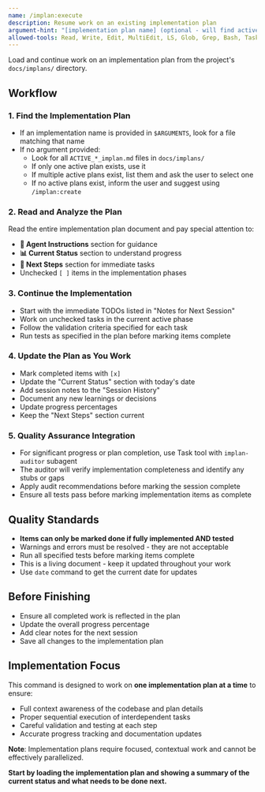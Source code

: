 ```yaml
---
name: /implan:execute
description: Resume work on an existing implementation plan
argument-hint: "[implementation plan name] (optional - will find active plan if not specified)"
allowed-tools: Read, Write, Edit, MultiEdit, LS, Glob, Grep, Bash, Task
---
```

<!-- OPTIMIZATION_TIMESTAMP: 2025-08-08 08:51:44 -->

Load and continue work on an implementation plan from the project's `docs/implans/` directory.

## Workflow

### 1. Find the Implementation Plan
- If an implementation name is provided in `$ARGUMENTS`, look for a file matching that name
- If no argument provided:
  - Look for all `ACTIVE_*_implan.md` files in `docs/implans/`
  - If only one active plan exists, use it
  - If multiple active plans exist, list them and ask the user to select one
  - If no active plans exist, inform the user and suggest using `/implan:create`

### 2. Read and Analyze the Plan
Read the entire implementation plan document and pay special attention to:
- **🤖 Agent Instructions** section for guidance
- **📊 Current Status** section to understand progress
- **🎯 Next Steps** section for immediate tasks
- Unchecked `[ ]` items in the implementation phases

### 3. Continue the Implementation
- Start with the immediate TODOs listed in "Notes for Next Session"
- Work on unchecked tasks in the current active phase
- Follow the validation criteria specified for each task
- Run tests as specified in the plan before marking items complete

### 4. Update the Plan as You Work
- Mark completed items with `[x]`
- Update the "Current Status" section with today's date
- Add session notes to the "Session History"
- Document any new learnings or decisions
- Update progress percentages
- Keep the "Next Steps" section current

### 5. Quality Assurance Integration
- For significant progress or plan completion, use Task tool with `implan-auditor` subagent
- The auditor will verify implementation completeness and identify any stubs or gaps
- Apply audit recommendations before marking the session complete
- Ensure all tests pass before marking implementation items as complete

## Quality Standards

- **Items can only be marked done if fully implemented AND tested**
- Warnings and errors must be resolved - they are not acceptable
- Run all specified tests before marking items complete
- This is a living document - keep it updated throughout your work
- Use `date` command to get the current date for updates

## Before Finishing
- Ensure all completed work is reflected in the plan
- Update the overall progress percentage
- Add clear notes for the next session
- Save all changes to the implementation plan

## Implementation Focus

This command is designed to work on **one implementation plan at a time** to ensure:
- Full context awareness of the codebase and plan details
- Proper sequential execution of interdependent tasks
- Careful validation and testing at each step
- Accurate progress tracking and documentation updates

**Note**: Implementation plans require focused, contextual work and cannot be effectively parallelized.

**Start by loading the implementation plan and showing a summary of the current status and what needs to be done next.**